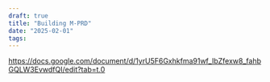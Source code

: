 ```yaml
---
draft: true
title: "Building M-PRD"
date: "2025-02-01"
tags: 
---
```

https://docs.google.com/document/d/1yrU5F6Gxhkfma91wf_IbZfexw8_fahbGQLW3EvwdfQI/edit?tab=t.0